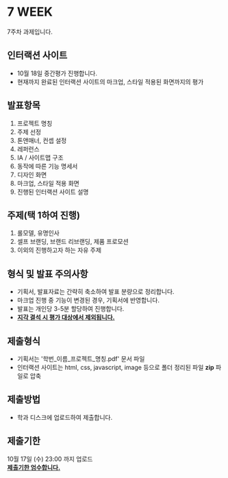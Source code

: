 # 7 WEEK

7주차 과제입니다.

## 인터랙션 사이트

- 10월 18일 중간평가 진행합니다.
- 현재까지 완료된 인터랙션 사이트의 마크업, 스타일 적용된 화면까지의 평가

## 발표항목

1. 프로젝트 명칭
2. 주제 선정
3. 톤앤매너, 컨셉 설정
4. 레퍼런스
5. IA / 사이트맵 구조
6. 동작에 따른 기능 명세서
7. 디자인 화면
8. 마크업, 스타일 적용 화면
9. 진행된 인터랙션 사이트 설명

## 주제(택 1하여 진행)

1. 롤모델, 유명인사
2. 셀프 브랜딩, 브랜드 리브랜딩, 제품 프로모션
3. 이외의 진행하고자 하는 자유 주제

## 형식 및 발표 주의사항

- 기획서, 발표자료는 간략히 축소하여 발표 분량으로 정리합니다.
- 마크업 진행 중 기능이 변경된 경우, 기획서에 반영합니다.
- 발표는 개인당 3-5분 할당하여 진행합니다.
- <b><u>지각 결석 시 평가 대상에서 제외됩니다.</u></b>

## 제출형식

- 기획서는 '학번_이름_프로젝트_명칭.pdf' 문서 파일
- 인터랙션 사이트는 html, css, javascript, image 등으로 폴더 정리된 파일 <b>zip</b> 파일로 압축

## 제출방법

- 학과 디스크에 업로드하여 제출합니다.

## 제출기한

10월 17일 (수) 23:00 까지 업로드<br/>
<b><u>제출기한 엄수합니다.</u></b>